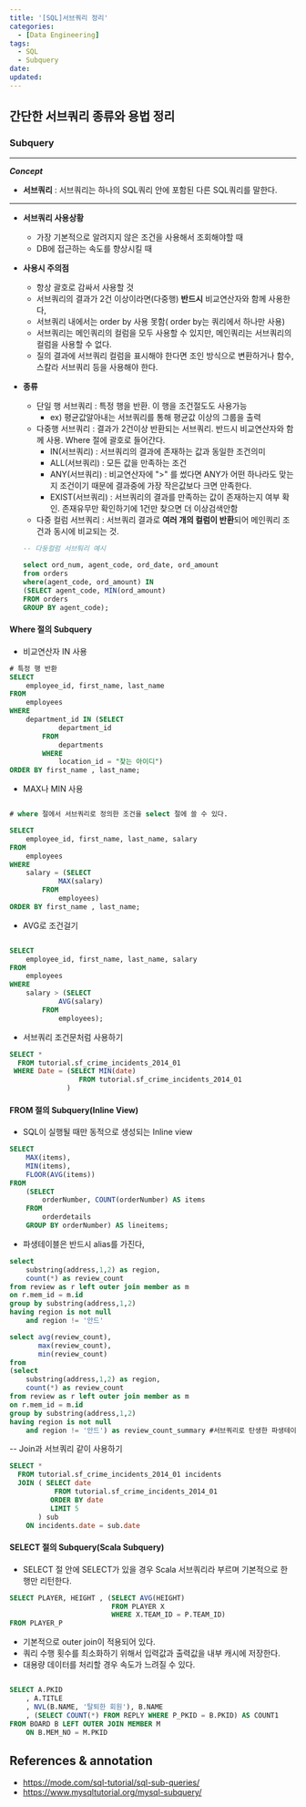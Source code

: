 ```yaml
---
title: '[SQL]서브쿼리 정리'
categories:
  - [Data Engineering]
tags:
  - SQL
  - Subquery
date:
updated:
---
```


<!--

<center>Kaggle Customer Score Dataset</center>

- Machine Learning
- Statistics , Math
- Data Engineering
- Programming
- EDA & Visualization
- Preprocessing


#신경망이란 무엇인가?

https://www.youtube.com/watch?v=aircAruvnKk


#참고

https://cinema4dr12.tistory.com/1016?category=515283

https://www.kdnuggets.com/2021/07/top-python-data-science-interview-questions.html
-->

**간단한 서브쿼리 종류와 용법 정리**
---

### Subquery

---

**_Concept_**


- **서브쿼리** : 서브쿼리는 하나의 SQL쿼리 안에 포함된 다른 SQL쿼리를 말한다.

---

- **서브쿼리 사용상황**
    - 가장 기본적으로 알려지지 않은 조건을 사용해서 조회해야할 때
    - DB에 접근하는 속도를 향상시킬 때 

- **사용시 주의점**
    - 항상 괄호로 감싸서 사용할 것
    - 서브쿼리의 결과가 2건 이상이라면(다중행) **반드시** 비교연산자와 함께 사용한다, 
    - 서브쿼리 내에서는 order by 사용 못함( order by는 쿼리에서 하나만 사용)
    - 서브쿼리는 메인쿼리의 컬럼을 모두 사용할 수 있지만, 메인쿼리는 서브쿼리의 컬럼을 사용할 수 없다.
    - 질의 결과에 서브쿼리 컬럼을 표시해야 한다면 조인 방식으로 변환하거나 함수, 스칼라 서브쿼리 등을 사용해야 한다.

- **종류**
  + 단일 행 서브쿼리 : 특정 행을 반환. 이 행을 조건절도도 사용가능
    * ex) 평균값알아내는 서브쿼리를 통해 평균값 이상의 그룹을 출력
  * 다중행 서브쿼리 : 결과가 2건이상 반환되는 서브쿼리. 반드시 비교연산자와 함께 사용. Where 절에 괄호로 들어간다.
    - IN(서브쿼리) : 서브쿼리의 결과에 존재하는 값과 동일한 조건의미
    - ALL(서브쿼리) : 모든 값을 만족하는 조건
    - ANY(서브쿼리) : 비교연산자에 ">" 를 썼다면 ANY가 어떤 하나라도 맞는지 조건이기 때문에 결과중에 가장 작은값보다 크면 만족한다.
    - EXIST(서브쿼리) :  서브쿼리의 결과를 만족하는 값이 존재하는지 여부 확인. 존재유무만 확인하기에 1건만 찾으면 더 이상검색안함
  * 다중 컬럼 서브쿼리 : 서브쿼리 결과로 **여러 개의 컬럼이 반환**되어 메인쿼리 조건과 동시에 비교되는 것.
  
  ```sql
  -- 다둥컬럼 서브퉈리 예시

  select ord_num, agent_code, ord_date, ord_amount
  from orders
  where(agent_code, ord_amount) IN
  (SELECT agent_code, MIN(ord_amount)
  FROM orders 
  GROUP BY agent_code);  

  ```


#### Where 절의 Subquery

- 비교연산자 IN 사용
```sql
# 특정 행 반환
SELECT 
    employee_id, first_name, last_name
FROM
    employees
WHERE
    department_id IN (SELECT 
            department_id
        FROM
            departments
        WHERE
            location_id = "찾는 아이디")
ORDER BY first_name , last_name;

```

- MAX나 MIN 사용

```sql

# where 절에서 서브쿼리로 정의한 조건을 select 절에 쓸 수 있다.

SELECT 
    employee_id, first_name, last_name, salary
FROM
    employees
WHERE
    salary = (SELECT 
            MAX(salary)
        FROM
            employees)
ORDER BY first_name , last_name;

```

- AVG로 조건걸기


```sql

SELECT 
    employee_id, first_name, last_name, salary
FROM
    employees
WHERE
    salary > (SELECT 
            AVG(salary)
        FROM
            employees);    


```

- 서브쿼리 조건문처럼 사용하기

```sql
SELECT *
  FROM tutorial.sf_crime_incidents_2014_01
 WHERE Date = (SELECT MIN(date)
                 FROM tutorial.sf_crime_incidents_2014_01
              )
```



#### FROM 절의 Subquery(Inline View)

- SQL이 실행될 때만 동적으로 생성되는 Inline view 


```sql
SELECT 
    MAX(items), 
    MIN(items), 
    FLOOR(AVG(items))
FROM
    (SELECT 
        orderNumber, COUNT(orderNumber) AS items
    FROM
        orderdetails
    GROUP BY orderNumber) AS lineitems;
```


- 파생테이블은 반드시 alias를 가진다,

```sql
select
    substring(address,1,2) as region,
    count(*) as review_count
from review as r left outer join member as m
on r.mem_id = m.id
group by substring(address,1,2)
having region is not null
    and region != '안드'

select avg(review_count),
       max(review_count),
       min(review_count)
from
(select
    substring(address,1,2) as region,
    count(*) as review_count
from review as r left outer join member as m
on r.mem_id = m.id
group by substring(address,1,2)
having region is not null
    and region != '안드') as review_count_summary #서브쿼리로 탄생한 파생테이블은 반드시 alias를 가져야 한다
```


-- Join과 서브쿼리 같이 사용하기

```sql
SELECT *
  FROM tutorial.sf_crime_incidents_2014_01 incidents
  JOIN ( SELECT date
           FROM tutorial.sf_crime_incidents_2014_01
          ORDER BY date
          LIMIT 5
       ) sub
    ON incidents.date = sub.date

```

#### SELECT 절의 Subquery(Scala Subquery)

- SELECT 절 안에 SELECT가 있을 경우 Scala 서브쿼리라 부르며 기본적으로 한 행만 리턴한다.

```sql
SELECT PLAYER, HEIGHT , (SELECT AVG(HEIGHT)
                         FROM PLAYER X
                         WHERE X.TEAM_ID = P.TEAM_ID)
FROM PLAYER_P

```

- 기본적으로 outer join이 적용되어 있다.
- 쿼리 수행 횟수를 최소화하기 위해서 입력값과 출력값을 내부 캐시에 저장한다.
- 대용량 데이터를 처리할 경우 속도가 느려질 수 있다.

```sql

SELECT A.PKID
    , A.TITLE
    , NVL(B.NAME, '탈퇴한 회원'), B.NAME
    , (SELECT COUNT(*) FROM REPLY WHERE P_PKID = B.PKID) AS COUNT1
FROM BOARD B LEFT OUTER JOIN MEMBER M
    ON B.MEM_NO = M.PKID

```



**References & annotation**
---
- https://mode.com/sql-tutorial/sql-sub-queries/
- https://www.mysqltutorial.org/mysql-subquery/